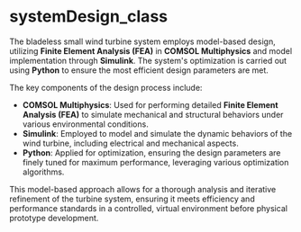 # systemDesign_class

The bladeless small wind turbine system employs model-based design, utilizing **Finite Element Analysis (FEA)** in **COMSOL Multiphysics** and model implementation through **Simulink**. The system's optimization is carried out using **Python** to ensure the most efficient design parameters are met.

The key components of the design process include:
- **COMSOL Multiphysics**: Used for performing detailed **Finite Element Analysis (FEA)** to simulate mechanical and structural behaviors under various environmental conditions.
- **Simulink**: Employed to model and simulate the dynamic behaviors of the wind turbine, including electrical and mechanical aspects.
- **Python**: Applied for optimization, ensuring the design parameters are finely tuned for maximum performance, leveraging various optimization algorithms.

This model-based approach allows for a thorough analysis and iterative refinement of the turbine system, ensuring it meets efficiency and performance standards in a controlled, virtual environment before physical prototype development.

